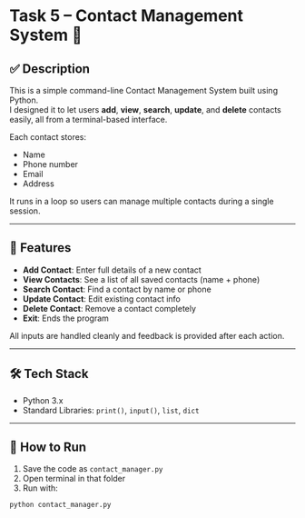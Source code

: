 # Task 5 – Contact Management System 📇

## ✅ Description
This is a simple command-line Contact Management System built using Python.  
I designed it to let users **add**, **view**, **search**, **update**, and **delete** contacts easily, all from a terminal-based interface.

Each contact stores:
- Name
- Phone number
- Email
- Address

It runs in a loop so users can manage multiple contacts during a single session.

---

## 🧠 Features

- **Add Contact**: Enter full details of a new contact  
- **View Contacts**: See a list of all saved contacts (name + phone)  
- **Search Contact**: Find a contact by name or phone  
- **Update Contact**: Edit existing contact info  
- **Delete Contact**: Remove a contact completely  
- **Exit**: Ends the program  

All inputs are handled cleanly and feedback is provided after each action.

---

## 🛠️ Tech Stack

- Python 3.x
- Standard Libraries: `print()`, `input()`, `list`, `dict`

---

## 🚀 How to Run

1. Save the code as `contact_manager.py`
2. Open terminal in that folder
3. Run with:
```bash
python contact_manager.py

